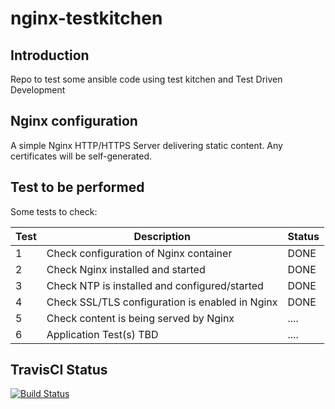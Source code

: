 # nginx-testkitchen

## Introduction

Repo to test some ansible code using test kitchen and Test Driven Development

## Nginx configuration

A simple Nginx HTTP/HTTPS Server delivering static content. Any certificates will be self-generated.

## Test to be performed

Some tests to check:

| Test | Description | Status |
|------|-------------|--------|
|1|Check configuration of Nginx container|DONE|
|2|Check Nginx installed and started|DONE|
|3|Check NTP is installed and configured/started|DONE|
|4|Check SSL/TLS configuration is enabled in Nginx|DONE|
|5|Check content is being served by Nginx|....|
|6|Application Test(s) TBD|....|

## TravisCI Status

[![Build Status](https://travis-ci.org/alstard/nginx-testkitchen.svg?branch=development)](https://travis-ci.org/alstard/nginx-testkitchen)